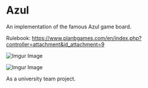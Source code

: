 # Azul
An implementation of the famous Azul game board.

Rulebook: https://www.planbgames.com/en/index.php?controller=attachment&id_attachment=9

![Imgur Image](https://i.imgur.com/mvMeJ1a.png)

![Imgur Image](https://i.imgur.com/AirWEqv.jpg)

As a university team project.
